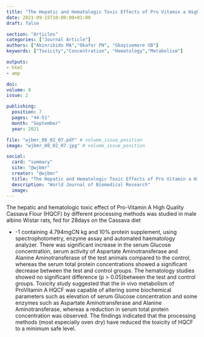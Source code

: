 ```yaml
---
title: "The Hepatic and Hematologic Toxic Effects of Pro Vitamin a High Quality Cassava Flour Obtained by Different Processing Methods"
date: 2021-09-15T10:00:00+01:00
draft: false

section: "Articles"
categories: ["Journal Article"]
authors: ["Akinribido MA","Okafor PN", "Gbayisemore VB"]
keywords: ["Toxicity","Concentration", "Hematology","Metabolism"]

outputs: 
- html
- amp

doi:
volume: 8
issue: 2

publishing:
  position: 7
  pages: "44-51"
  month: "September"
  year: 2021

file: "wjbmr_08_02_07.pdf" # volume_issue_position
image: "wjbmr_08_02_07.jpg" # volume_issue_position

social:
  card: "summary"
  site: "@wjbmr"
  creator: "@wjbmr"
  title: "The Hepatic and Hematologic Toxic Effects of Pro Vitamin a High Quality Cassava Flour Obtained by Different Processing Methods"
  description: "World Journal of Biomedical Research"
  image:
---
```

The hepatic and hematologic toxic effect of Pro-Vitamin A High Quality Cassava Flour (HQCF) by
different processing methods was studied in male albino Wistar rats, fed for 28days on the Cassava diet
- -1
containing 4.794mgCN kg and 10% protein supplement, using spectrophotometry, enzyme assay and
automated haematology analyzer. There was significant increase in the serum Glucose concentration,
serum activity of Aspartate Aminotransferase and Alanine Aminotransferase of the test animals
compared to the control, whereas the serum total protein concentrations showed a significant decrease
between the test and control groups. The hematology studies showed no significant difference (p >
0.05)between the test and control groups. Toxicity study suggested that the in vivo metabolism of ProVitamin A HQCF was capable of altering some biochemical parameters such as elevation of serum
Glucose concentration and some enzymes such as Aspartate Aminotransferase and Alanine
Aminotransferase, whereas a reduction in serum total protein concentration was observed. The
findings indicated that the processing methods (most especially oven dry) have reduced the toxicity of
HQCF to a minimum safe level.
